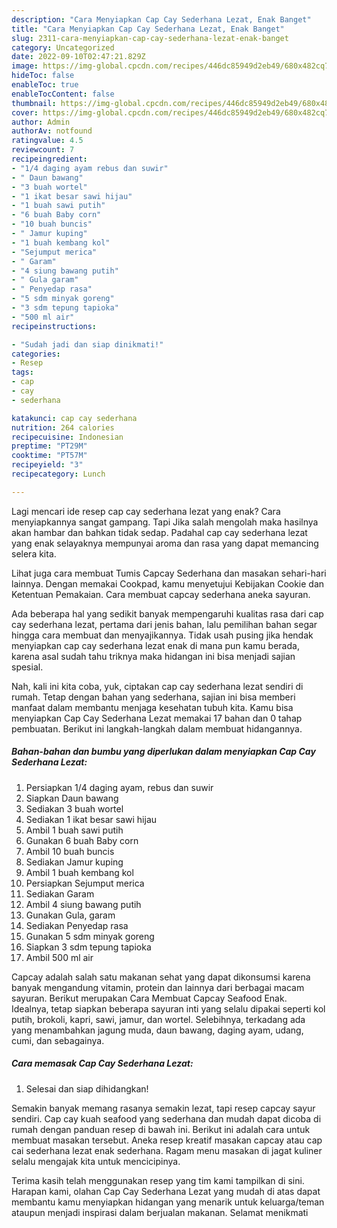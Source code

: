 ```yaml
---
description: "Cara Menyiapkan Cap Cay Sederhana Lezat, Enak Banget"
title: "Cara Menyiapkan Cap Cay Sederhana Lezat, Enak Banget"
slug: 2311-cara-menyiapkan-cap-cay-sederhana-lezat-enak-banget
category: Uncategorized
date: 2022-09-10T02:47:21.829Z
image: https://img-global.cpcdn.com/recipes/446dc85949d2eb49/680x482cq70/cap-cay-sederhana-lezat-foto-resep-utama.jpg
hideToc: false
enableToc: true
enableTocContent: false
thumbnail: https://img-global.cpcdn.com/recipes/446dc85949d2eb49/680x482cq70/cap-cay-sederhana-lezat-foto-resep-utama.jpg
cover: https://img-global.cpcdn.com/recipes/446dc85949d2eb49/680x482cq70/cap-cay-sederhana-lezat-foto-resep-utama.jpg
author: Admin
authorAv: notfound
ratingvalue: 4.5
reviewcount: 7
recipeingredient:
- "1/4 daging ayam rebus dan suwir"
- " Daun bawang"
- "3 buah wortel"
- "1 ikat besar sawi hijau"
- "1 buah sawi putih"
- "6 buah Baby corn"
- "10 buah buncis"
- " Jamur kuping"
- "1 buah kembang kol"
- "Sejumput merica"
- " Garam"
- "4 siung bawang putih"
- " Gula garam"
- " Penyedap rasa"
- "5 sdm minyak goreng"
- "3 sdm tepung tapioka"
- "500 ml air"
recipeinstructions:

- "Sudah jadi dan siap dinikmati!"
categories:
- Resep
tags:
- cap
- cay
- sederhana

katakunci: cap cay sederhana 
nutrition: 264 calories
recipecuisine: Indonesian
preptime: "PT29M"
cooktime: "PT57M"
recipeyield: "3"
recipecategory: Lunch

---
```



Lagi mencari ide resep cap cay sederhana lezat yang enak? Cara menyiapkannya sangat gampang. Tapi Jika salah mengolah maka hasilnya akan hambar dan bahkan tidak sedap. Padahal cap cay sederhana lezat yang enak selayaknya mempunyai aroma dan rasa yang dapat memancing selera kita.


Lihat juga cara membuat Tumis Capcay Sederhana dan masakan sehari-hari lainnya. Dengan memakai Cookpad, kamu menyetujui Kebijakan Cookie dan Ketentuan Pemakaian. Cara membuat capcay sederhana aneka sayuran.

Ada beberapa hal yang sedikit banyak mempengaruhi kualitas rasa dari cap cay sederhana lezat, pertama dari jenis bahan, lalu pemilihan bahan segar hingga cara membuat dan menyajikannya. Tidak usah pusing jika hendak menyiapkan cap cay sederhana lezat enak di mana pun kamu berada, karena asal sudah tahu triknya maka hidangan ini bisa menjadi sajian spesial.


Nah, kali ini kita coba, yuk, ciptakan cap cay sederhana lezat sendiri di rumah. Tetap dengan bahan yang sederhana, sajian ini bisa memberi manfaat dalam membantu menjaga kesehatan tubuh kita. Kamu bisa menyiapkan Cap Cay Sederhana Lezat memakai 17 bahan dan 0 tahap pembuatan. Berikut ini langkah-langkah dalam membuat hidangannya.

<!--inarticleads1-->

##### Bahan-bahan dan bumbu yang diperlukan dalam menyiapkan Cap Cay Sederhana Lezat:

1. Persiapkan 1/4 daging ayam, rebus dan suwir
1. Siapkan  Daun bawang
1. Sediakan 3 buah wortel
1. Sediakan 1 ikat besar sawi hijau
1. Ambil 1 buah sawi putih
1. Gunakan 6 buah Baby corn
1. Ambil 10 buah buncis
1. Sediakan  Jamur kuping
1. Ambil 1 buah kembang kol
1. Persiapkan Sejumput merica
1. Sediakan  Garam
1. Ambil 4 siung bawang putih
1. Gunakan  Gula, garam
1. Sediakan  Penyedap rasa
1. Gunakan 5 sdm minyak goreng
1. Siapkan 3 sdm tepung tapioka
1. Ambil 500 ml air


Capcay adalah salah satu makanan sehat yang dapat dikonsumsi karena banyak mengandung vitamin, protein dan lainnya dari berbagai macam sayuran. Berikut merupakan Cara Membuat Capcay Seafood Enak. Idealnya, tetap siapkan beberapa sayuran inti yang selalu dipakai seperti kol putih, brokoli, kapri, sawi, jamur, dan wortel. Selebihnya, terkadang ada yang menambahkan jagung muda, daun bawang, daging ayam, udang, cumi, dan sebagainya. 

<!--inarticleads2-->

##### Cara memasak Cap Cay Sederhana Lezat:


1. Selesai dan siap dihidangkan!

Semakin banyak memang rasanya semakin lezat, tapi resep capcay sayur sendiri. Cap cay kuah seafood yang sederhana dan mudah dapat dicoba di rumah dengan panduan resep di bawah ini. Berikut ini adalah cara untuk membuat masakan tersebut. Aneka resep kreatif masakan capcay atau cap cai sederhana lezat enak sederhana. Ragam menu masakan di jagat kuliner selalu mengajak kita untuk mencicipinya. 

Terima kasih telah menggunakan resep yang tim kami tampilkan di sini. Harapan kami, olahan Cap Cay Sederhana Lezat yang mudah di atas dapat membantu kamu menyiapkan hidangan yang menarik untuk keluarga/teman ataupun menjadi inspirasi dalam berjualan makanan. Selamat menikmati

